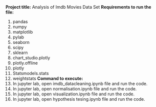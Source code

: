 **Project title:**  Analysis of Imdb Movies Data Set
**Requirements to run the file:**
  1. pandas
  2. numpy
  3. matplotlib
  4. pylab
  5. seaborn
  6. scipy
  7. sklearn
  8. chart_studio.plotly
  9. plotly.offline
  10. plotly
  11. Statsmodels.stats
  12. weightstats
**Command to execute:**
1. In jupyter lab, open imdb_datacleaning.ipynb file and run the code.
2. In jupyter lab, open normalisation.ipynb file and run the code.
3. In jupyter lab, open visualization.ipynb file and run the code.
4. In jupyter lab, open hypothesis tesing.ipynb file and run the code.


